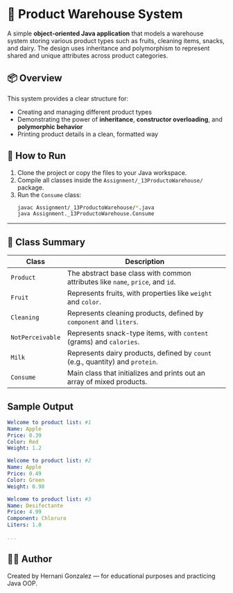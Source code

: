 # 🏪 Product Warehouse System

A simple **object-oriented Java application** that models a warehouse system storing various product types such as fruits, cleaning items, snacks, and dairy. The design uses inheritance and polymorphism to represent shared and unique attributes across product categories.

## 📦 Overview

This system provides a clear structure for:

- Creating and managing different product types
- Demonstrating the power of **inheritance**, **constructor overloading**, and **polymorphic behavior**
- Printing product details in a clean, formatted way

## 🚀 How to Run

1. Clone the project or copy the files to your Java workspace.
2. Compile all classes inside the `Assignment/_13ProductoWarehouse/` package.
3. Run the `Consume` class:
   ```bash
   javac Assignment/_13ProductoWarehouse/*.java
   java Assignment._13ProductoWarehouse.Consume
    ```

---
## 🧱 Class Summary

| Class           | Description |
|----------------|-------------|
| `Product`       | The abstract base class with common attributes like `name`, `price`, and `id`. |
| `Fruit`         | Represents fruits, with properties like `weight` and `color`. |
| `Cleaning`      | Represents cleaning products, defined by `component` and `liters`. |
| `NotPerceivable`| Represents snack-type items, with `content` (grams) and `calories`. |
| `Milk`          | Represents dairy products, defined by `count` (e.g., quantity) and `protein`. |
| `Consume`       | Main class that initializes and prints out an array of mixed products. |


## Sample Output
```yaml
Welcome to product list: #1
Name: Apple
Price: 0.39
Color: Red
Weight: 1.2

Welcome to product list: #2
Name: Apple
Price: 0.49
Color: Green
Weight: 0.98

Welcome to product list: #3
Name: Desifectante
Price: 4.99
Component: Chloruro
Liters: 1.0

...
```

## 👨‍💻 Author
Created by Hernani Gonzalez — for educational purposes and practicing Java OOP.
